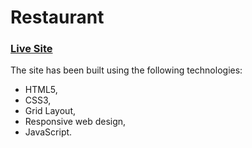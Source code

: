 # Restaurant

### [Live Site](https://jacekmaciejak.github.io/Restaurant/)

The site has been built using the following technologies:

   - HTML5,
   - CSS3,
   - Grid Layout,
   - Responsive web design,
   - JavaScript.
    
